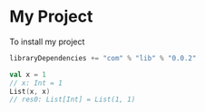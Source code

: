 # My Project

To install my project
```scala
libraryDependencies += "com" % "lib" % "0.0.2"
```

```scala
val x = 1
// x: Int = 1
List(x, x)
// res0: List[Int] = List(1, 1)
```
